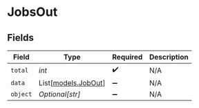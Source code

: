 # JobsOut


## Fields

| Field                                      | Type                                       | Required                                   | Description                                |
| ------------------------------------------ | ------------------------------------------ | ------------------------------------------ | ------------------------------------------ |
| `total`                                    | *int*                                      | :heavy_check_mark:                         | N/A                                        |
| `data`                                     | List[[models.JobOut](../models/jobout.md)] | :heavy_minus_sign:                         | N/A                                        |
| `object`                                   | *Optional[str]*                            | :heavy_minus_sign:                         | N/A                                        |